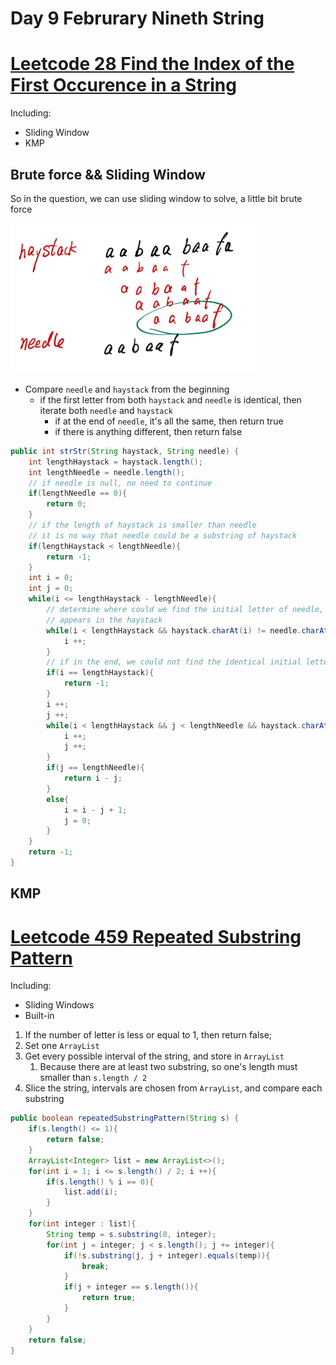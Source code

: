 # Day 9 Februrary Nineth String

# [Leetcode 28 Find the Index of the First Occurence in a String](https://leetcode.com/problems/find-the-index-of-the-first-occurrence-in-a-string/description/)

Including:

* Sliding Window
* KMP

## Brute force && Sliding Window

So in the question, we can use sliding window to solve, a little bit brute force

<img src="../picture/Februrary%20Nineth/sliding_window.jpg" width = "400" height = "240" alt="sliding windowm" align=center/>

* Compare `needle` and `haystack` from the beginning
  * if the first letter from both `haystack` and `needle` is identical, then iterate both `needle` and `haystack`
    * if at the end of `needle`, it's all the same, then return true
    * if there is anything different, then return false

```java
public int strStr(String haystack, String needle) {
	int lengthHaystack = haystack.length();
	int lengthNeedle = needle.length();
	// if needle is null, no need to continue
	if(lengthNeedle == 0){
		return 0;
	}
	// if the length of haystack is smaller than needle
	// it is no way that needle could be a substring of haystack
	if(lengthHaystack < lengthNeedle){
		return -1;
	}
	int i = 0;
	int j = 0;
	while(i <= lengthHaystack - lengthNeedle){
		// determine where could we find the initial letter of needle,
		// appears in the haystack
		while(i < lengthHaystack && haystack.charAt(i) != needle.charAt(j)){
			i ++;
		}
		// if in the end, we could not find the identical initial letter from the haystack
		if(i == lengthHaystack){
			return -1;
		}
		i ++;
		j ++;
		while(i < lengthHaystack && j < lengthNeedle && haystack.charAt(i) == needle.charAt(j)){
			i ++;
			j ++;
		}
		if(j == lengthNeedle){
			return i - j;
		}
		else{
			i = i - j + 1;
			j = 0;
		}
	}
	return -1;
}
```

## KMP

# [Leetcode 459 Repeated Substring Pattern](https://leetcode.com/problems/repeated-substring-pattern/)

Including:

* Sliding Windows
* Built-in

1. If the number of letter is less or equal to 1, then return false;
2. Set one `ArrayList`
3. Get every possible interval of the string, and store in `ArrayList`
   1. Because there are at least two substring, so one's length must smaller than `s.length / 2`
4. Slice the string, intervals are chosen from `ArrayList`, and compare each substring

```java
public boolean repeatedSubstringPattern(String s) {
    if(s.length() <= 1){
        return false;
    }
    ArrayList<Integer> list = new ArrayList<>();
    for(int i = 1; i <= s.length() / 2; i ++){
        if(s.length() % i == 0){
            list.add(i);
        }
    }
    for(int integer : list){
        String temp = s.substring(0, integer);
        for(int j = integer; j < s.length(); j += integer){
            if(!s.substring(j, j + integer).equals(temp)){
                break;
            }
            if(j + integer == s.length()){
                return true;
            }
        }
    }
    return false;
}
```
